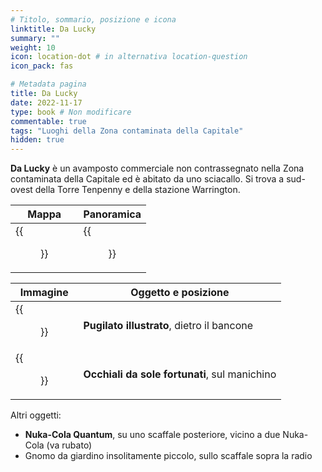 ```yaml
---
# Titolo, sommario, posizione e icona
linktitle: Da Lucky
summary: ""
weight: 10
icon: location-dot # in alternativa location-question
icon_pack: fas

# Metadata pagina
title: Da Lucky
date: 2022-11-17
type: book # Non modificare
commentable: true
tags: "Luoghi della Zona contaminata della Capitale"
hidden: true
---
```


<div class="fo3">

**Da Lucky** è un avamposto commerciale non contrassegnato nella Zona contaminata della Capitale ed è abitato da uno sciacallo. Si trova a sud-ovest della Torre Tenpenny e della stazione Warrington.

| Mappa                              | Panoramica                              |
| ---------------------------------- | --------------------------------------- |
| {{<figure src="fo3/Luckys_loc.webp">}} | {{<figure src="fo3/Luckys_exterior.webp">}} |

| Immagine                                         | Oggetto e posizione                           |
| ------------------------------------------------ | --------------------------------------------- |
| {{<figure src="fo3/FO3_PI_WarringtonLucky's.webp">}} | **Pugilato illustrato**, dietro il bancone    |
| {{<figure src="fo3/Lucky_shades.webp">}}             | **Occhiali da sole fortunati**, sul manichino |


Altri oggetti:
- **Nuka-Cola Quantum**, su uno scaffale posteriore, vicino a due Nuka-Cola (va rubato)
- Gnomo da giardino insolitamente piccolo, sullo scaffale sopra la radio

</div>
